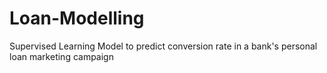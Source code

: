 # Loan-Modelling
Supervised Learning Model to predict conversion rate in a bank's personal loan marketing campaign 
